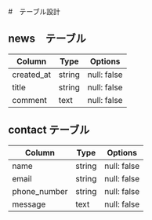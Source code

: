 #　テーブル設計

## news　テーブル

| Column     | Type   | Options     |
| --------   | ------ | ----------- |
| created_at | string | null: false |
| title      | string | null: false |
| comment    | text   | null: false |

## contact テーブル

| Column       | Type   | Options     |
| -------------| ------ | ----------- |
| name         | string | null: false |
| email        | string | null: false |
| phone_number | string | null: false |
| message      | text   | null: false |